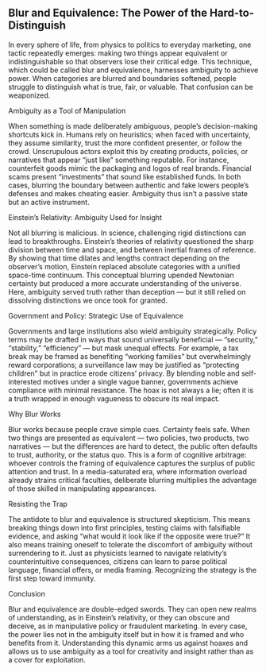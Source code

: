 ## Blur and Equivalence: The Power of the Hard-to-Distinguish

In every sphere of life, from physics to politics to everyday marketing, one tactic repeatedly emerges: making two things appear equivalent or indistinguishable so that observers lose their critical edge. This technique, which could be called blur and equivalence, harnesses ambiguity to achieve power. When categories are blurred and boundaries softened, people struggle to distinguish what is true, fair, or valuable. That confusion can be weaponized.

Ambiguity as a Tool of Manipulation

When something is made deliberately ambiguous, people’s decision-making shortcuts kick in. Humans rely on heuristics; when faced with uncertainty, they assume similarity, trust the more confident presenter, or follow the crowd. Unscrupulous actors exploit this by creating products, policies, or narratives that appear “just like” something reputable. For instance, counterfeit goods mimic the packaging and logos of real brands. Financial scams present “investments” that sound like established funds. In both cases, blurring the boundary between authentic and fake lowers people’s defenses and makes cheating easier. Ambiguity thus isn’t a passive state but an active instrument.

Einstein’s Relativity: Ambiguity Used for Insight

Not all blurring is malicious. In science, challenging rigid distinctions can lead to breakthroughs. Einstein’s theories of relativity questioned the sharp division between time and space, and between inertial frames of reference. By showing that time dilates and lengths contract depending on the observer’s motion, Einstein replaced absolute categories with a unified space-time continuum. This conceptual blurring upended Newtonian certainty but produced a more accurate understanding of the universe. Here, ambiguity served truth rather than deception — but it still relied on dissolving distinctions we once took for granted.

Government and Policy: Strategic Use of Equivalence

Governments and large institutions also wield ambiguity strategically. Policy terms may be drafted in ways that sound universally beneficial — “security,” “stability,” “efficiency” — but mask unequal effects. For example, a tax break may be framed as benefiting “working families” but overwhelmingly reward corporations; a surveillance law may be justified as “protecting children” but in practice erode citizens’ privacy. By blending noble and self-interested motives under a single vague banner, governments achieve compliance with minimal resistance. The hoax is not always a lie; often it is a truth wrapped in enough vagueness to obscure its real impact.

Why Blur Works

Blur works because people crave simple cues. Certainty feels safe. When two things are presented as equivalent — two policies, two products, two narratives — but the differences are hard to detect, the public often defaults to trust, authority, or the status quo. This is a form of cognitive arbitrage: whoever controls the framing of equivalence captures the surplus of public attention and trust. In a media-saturated era, where information overload already strains critical faculties, deliberate blurring multiplies the advantage of those skilled in manipulating appearances.

Resisting the Trap

The antidote to blur and equivalence is structured skepticism. This means breaking things down into first principles, testing claims with falsifiable evidence, and asking “what would it look like if the opposite were true?” It also means training oneself to tolerate the discomfort of ambiguity without surrendering to it. Just as physicists learned to navigate relativity’s counterintuitive consequences, citizens can learn to parse political language, financial offers, or media framing. Recognizing the strategy is the first step toward immunity.

Conclusion

Blur and equivalence are double-edged swords. They can open new realms of understanding, as in Einstein’s relativity, or they can obscure and deceive, as in manipulative policy or fraudulent marketing. In every case, the power lies not in the ambiguity itself but in how it is framed and who benefits from it. Understanding this dynamic arms us against hoaxes and allows us to use ambiguity as a tool for creativity and insight rather than as a cover for exploitation.